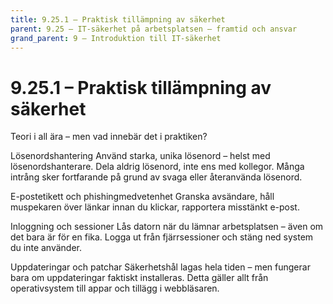```yaml
---
title: 9.25.1 – Praktisk tillämpning av säkerhet
parent: 9.25 – IT-säkerhet på arbetsplatsen – framtid och ansvar
grand_parent: 9 – Introduktion till IT-säkerhet
---
```

# 9.25.1 – Praktisk tillämpning av säkerhet

Teori i all ära – men vad innebär det i praktiken?

Lösenordshantering
 Använd starka, unika lösenord – helst med lösenordshanterare. Dela aldrig lösenord, inte ens med kollegor.
Många intrång sker fortfarande på grund av svaga eller återanvända lösenord.

E-postetikett och phishingmedvetenhet
 Granska avsändare, håll muspekaren över länkar innan du klickar, rapportera misstänkt e-post.

Inloggning och sessioner
 Lås datorn när du lämnar arbetsplatsen – även om det bara är för en fika. Logga ut från fjärrsessioner och stäng ned system du inte använder.

Uppdateringar och patchar
 Säkerhetshål lagas hela tiden – men fungerar bara om uppdateringar faktiskt installeras. Detta gäller allt från operativsystem till appar och tillägg i webbläsaren.


